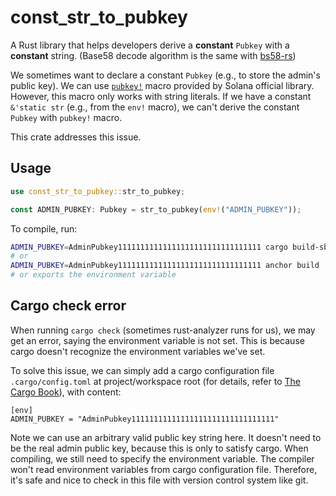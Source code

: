 # const_str_to_pubkey

A Rust library that helps developers derive a **constant** `Pubkey` with a **constant** string. (Base58 decode algorithm is the same with [bs58-rs](https://github.com/Nullus157/bs58-rs))

We sometimes want to declare a constant `Pubkey` (e.g., to store the admin's public key). We can use [`pubkey!`](https://docs.rs/solana-program/latest/solana_program/macro.pubkey.html) macro provided by Solana official library. However, this macro only works with string literals. If we have a constant `&'static str` (e.g., from the `env!` macro), we can't derive the constant `Pubkey` with `pubkey!` macro.

This crate addresses this issue.

## Usage

```rust
use const_str_to_pubkey::str_to_pubkey;

const ADMIN_PUBKEY: Pubkey = str_to_pubkey(env!("ADMIN_PUBKEY"));
```

To compile, run:

```bash
ADMIN_PUBKEY=AdminPubkey11111111111111111111111111111111 cargo build-sbf
# or
ADMIN_PUBKEY=AdminPubkey11111111111111111111111111111111 anchor build
# or exports the environment variable
```

## Cargo check error

When running `cargo check` (sometimes rust-analyzer runs for us), we may get an error, saying the environment variable is not set. This is because cargo doesn't recognize the environment variables we've set.

To solve this issue, we can simply add a cargo configuration file `.cargo/config.toml` at project/workspace root (for details, refer to [The Cargo Book](https://doc.rust-lang.org/cargo/reference/config.html)), with content:

```
[env]
ADMIN_PUBKEY = "AdminPubkey11111111111111111111111111111111"
```

Note we can use an arbitrary valid public key string here. It doesn't need to be the real admin public key, because this is only to satisfy cargo. When compiling, we still need to specify the environment variable. The compiler won't read environment variables from cargo configuration file. Therefore, it's safe and nice to check in this file with version control system like git.
